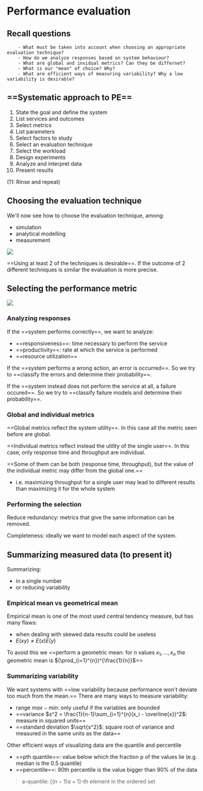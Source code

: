 # Performance evaluation 

## Recall questions
        - What must be taken into account when choosing an appropriate evaluation technique?
        - How do we analyze responses based on system behaviour?
        - What are global and invidual metrics? Can they be differnet?
        - What is our "mean" of choice? Why?
        - What are efficient ways of measuring variability? Why a low variability is desirable?

## ==Systematic approach to PE==

1. State the goal and define the system
2. List services and outcomes
3. Select metrics
4. List parameters
5. Select factors to study
6. Select an evaluation technique
7. Select the workload
8. Design experiments
9. Analyze and interpret data
10. Present results

(11: Rinse and repeat)

## Choosing the evaluation technique

We'll now see how to choose the evaluation technique, among:
- simulation
- analytical modelling
- measurement

![](../../..//AN/criteria.png)

==Using at least 2 of the techniques is desirable==. If the outcome of 2 different techniques
is similar the evaluation is more precise.

## Selecting the performance metric

![](../../..//AN/pmetrics.png)

### Analyzing responses

If the ==system performs correctly==, we want to analyze:
- ==responsiveness==: time necessary to perform the service
- ==productivity==: rate at which the service is performed
- ==resource utilization==

If the ==system performs a wrong action, an error is occurred==. So we try to ==classify the errors and determine their probability==.

If the ==system instead does not perform the service at all, a failure occured==. So we try to ==classify failure models and determine their probability==.

### Global and individual metrics

==Global metrics reflect the system utility==. In this case all the metric seen before are global.

==Individual metrics reflect instead the utility of the single user==. In this case, only response time and throughput are individual.

==Some of them can be both (response time, throughput), but the value of the individual metric may differ from the global one.==
- i.e. maximizing throughput for a single user may lead to different results than maximizing it for the whole system

### Performing the selection

Reduce redundancy: metrics that give the same information can be removed.

Completeness: ideally we want to model each aspect of the system.

## Summarizing measured data (to present it)

Summarizing:
- in a single number
- or reducing variability

### Empirical mean vs geometrical mean

Empirical mean is one of the most used central tendency measure, but has many flaws:
- when dealing with skewed data results could be useless
- $E(xy) \neq E(x) E(y)$
 
To avoid this we ==perform a geometric mean: for $n$ values $x_1, \ldots, x_n$ the geometric mean is $(\prod_{i=1}^{n})^{\frac{1}{n}}$==

### Summarizing variability

We want systems with ==low variability because performance won't deviate too much from the mean.==
There are many ways to measure variability:
- range $max - min$: only useful if the variables are bounded 
- ==variance $s^2 = \frac{1}{n-1}\sum_{i=1}^{n}(x_i - \overline{x})^2$: measure in squared units==
- ==standard deviation $\sqrt{s^2}$: square root of variance and measured in the same units as the data==

Other efficient ways of visualizing data are the quantile and percentile
- ==pth quantile==: value below which the fraction p of the values lie (e.g. median is the 0.5 quantile)
- ==percentile==: 90th percentile is the value bigger than 90% of the data

>a-quantile: $[(n-1)a + 1]$-th element in the ordered set

